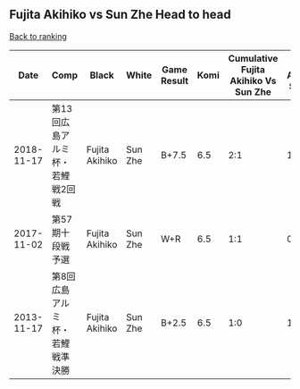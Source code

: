 ## Fujita Akihiko vs Sun Zhe Head to head

[Back to ranking](../../index.md)




| **Date** | **Comp** | **Black** | **White** | **Game Result** | **Komi** | **Cumulative Fujita Akihiko Vs Sun Zhe** | **Fujita Akihiko Streak** | **Sun Zhe Streak** | 
| --- | --- | --- | --- | --- | --- | --- | --- | --- |
| 2018-11-17 | 第13回広島アルミ杯・若鯉戦2回戦 | Fujita Akihiko | Sun Zhe | B+7.5 | 6.5 | 2:1 | 1 | 0 | 
| 2017-11-02 | 第57期十段戦予選 | Fujita Akihiko | Sun Zhe | W+R | 6.5 | 1:1 | 0 | 1 | 
| 2013-11-17 | 第8回広島アルミ杯・若鯉戦準決勝 | Fujita Akihiko | Sun Zhe | B+2.5 | 6.5 | 1:0 | 1 | 0 |





